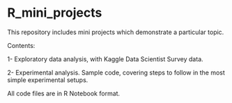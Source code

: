 # R_mini_projects

This repository includes mini projects which demonstrate a particular topic.

Contents:

1- Exploratory data analysis, with Kaggle Data Scientist Survey data. 

2- Experimental analysis. Sample code, covering steps to follow in the most simple experimental setups.

All code files are in R Notebook format.
